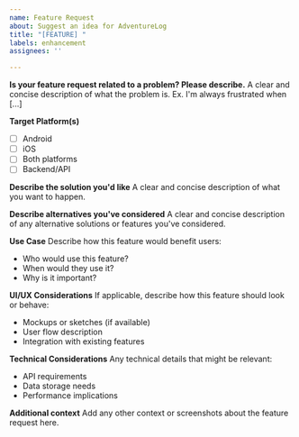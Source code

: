 ```yaml
---
name: Feature Request
about: Suggest an idea for AdventureLog
title: "[FEATURE] "
labels: enhancement
assignees: ''

---
```


**Is your feature request related to a problem? Please describe.**
A clear and concise description of what the problem is. Ex. I'm always frustrated when [...]

**Target Platform(s)**
- [ ] Android
- [ ] iOS
- [ ] Both platforms
- [ ] Backend/API

**Describe the solution you'd like**
A clear and concise description of what you want to happen.

**Describe alternatives you've considered**
A clear and concise description of any alternative solutions or features you've considered.

**Use Case**
Describe how this feature would benefit users:
- Who would use this feature?
- When would they use it?
- Why is it important?

**UI/UX Considerations**
If applicable, describe how this feature should look or behave:
- Mockups or sketches (if available)
- User flow description
- Integration with existing features

**Technical Considerations**
Any technical details that might be relevant:
- API requirements
- Data storage needs
- Performance implications

**Additional context**
Add any other context or screenshots about the feature request here.
